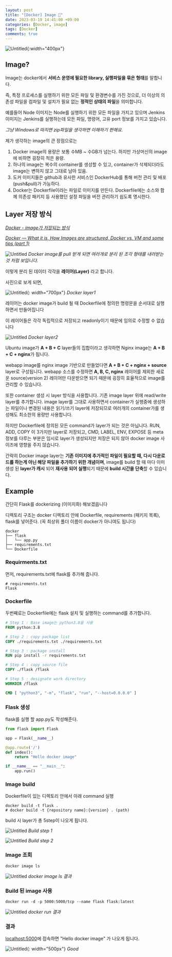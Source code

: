 ```yaml
---
layout: post
title: "[Docker] Image 🐋"
date: 2023-03-19 14:41:00 +09:00
categories: [Docker, image]
tags: [Docker]
comments: true
---
```


![Untitled](../../../assets/img/posts/docker/docker_logo.png){:width="400px"}

## Image?

Image는 docker에서 **서비스 운영에 필요한 library, 실행파일을 묶은 형태**를 말합니다.

즉, 특정 프로세스를 실행하기 위한 모든 파일 및 환경변수를 가진 것으로, 더 이상의 의존성 파일을 컴파일 및 설치가 필요 없는 **정적인 상태의 파일**을 의미합니다. 


예를들어 Node 이미지는 Node를 실행하기 위한 모든 파일을 가지고 있으며 Jenkins 이미지는 Jenkins를 실행하는데 모든 파일, 명령어, 고유 port 정보를 가지고 있습니다.

_그냥 Windows로 따지면 zip파일을 생각하면 이해하기 편해요._

제가 생각하는 image의 큰 장점으로는

1. Docker image의 용량은 보통 수MB ~ 수GB가 넘는다. 하지만 가상머신의 image에 비하면 굉장히 적은 용량.
2. 하나의 image는 복수의 container를 생성할 수 있고, container가 삭제되더라도 image는 변하지 않고 그대로 남아 있음.
3. 도커 이미지들은 github과 유사한 서비스인 DockerHub를 통해 버전 관리 및 배포(push&pull)가 가능하다.
4. Docker는 Dockerfile이라는 파일로 이미지를 만든다. Dockerfile에는 소스와 함께 의존성 패키지 등 사용했던 설정 파일을 버전 관리하기 쉽도록 명시한다.

## Layer 저장 방식

_[Docker - image가 저장되는 방식](https://woochan-autobiography.tistory.com/468)_

_[Docker — What it is, How Images are structured, Docker vs. VM and some tips (part 1)](https://ragin.medium.com/docker-what-it-is-how-images-are-structured-docker-vs-vm-and-some-tips-part-1-d9686303590f)_

![Untitled](../../../assets/img/posts/docker/docker_image/nginx-pull.png)
_Docker image를 pull 받게 되면 여러개로 분리 된 조각 형태를 내려받는 것 처럼 보입니다._

이렇게 분리 된 데이터 각각을 **레이어(Layer)** 라고 합니다.

 사진으로 보게 되면,

![Untitled](../../../assets/img/posts/docker/docker_image/docker-image-layer.png){: width="700px"}
_Docker layer1_

레이어는 docker image가 build 될 때 Dockerfile에 정의한 명령문을 순서대로 실행하면서 만들어집니다

이 레이어들은 각각 독립적으로 저장되고 readonly이기 때문에 임의로 수정할 수 없습니다

![Untitled](../../../assets/img/posts/docker/docker_image/docker-layer.png)
_Docker layer2_

Ubuntu image가 **A + B + C** layer들의 집합이라고 생각하면 Nginx image는 **A + B + C + nginx**가 됩니다.

webapp image를 nginx image 기반으로 만들었다면 **A + B + C + nginx + source** layer로 구성됩니다. webapp 소스를 수정하면 **A, B, C, nginx** 레이어를 제외한 새로운 source(version 2) 레이어만 다운받으면 되기 때문에 굉장히 효율적으로 image를 관리할 수 있습니다.

또한 container 생성 시 layer 방식을 사용합니다. 기존 image layer 위에 read/write layer를 추가합니다. image layer를 그대로 사용하면서 container가 실행중에 생성하는 파일이나 변경된 내용은 읽기/쓰기 layer에 저장되므로 여러개의 container가를 생성해도 최소한의 용량만 사용합니다.

하지만 Dockerfile에 정의된 모든 command가 layer가 되는 것은 아닙니다.
RUN, ADD, COPY 이 3가지만 layer로 저장되고, CMD, LABEL, ENV, EXPOSE 등 meta 정보를 다루는 부분은 임시로 layer가 생성되지만 저장은 되지 않아 docker image 사이즈에 영향을 주지 않습니다. 

간략히 Docker image layer는 **기존 이미지에 추가적인 파일이 필요할 때, 다시 다운로드를 하는게 아닌 해당 파일을 추가하기 위한 개념이며**, image를 build 할 때 마다 이미 생성 된 **layer가 캐시** 되어 **재사용 되어 실행**되기 때문에 **build 시간을 단축**할 수 있습니다.

## Example

간단히 Flask를 dockerizing (이미지화) 해보겠읍니다

디렉토리 구조는 docker 디렉토리 안에 Dockerfile, requirements (패키지 목록), flask를 넣어준다. (꼭 최상위 폴더 이름이 docker가 아니여도 됩니다)

```shell
docker
├── flask
│   └── app.py
├── requirements.txt
└── Dockerfile
```

### Requirments.txt

먼저, requirements.txt에 flask를 추가해 줍니다.

```
# requirements.txt
Flask
```

### Dockerfile

두번째로는 Dockerfile에는 flask 설치 및 실행하는 command를 추가합니다.

```Dockerfile
# Step 1 : Base image는 python3.8을 사용
FROM python:3.8

# Step 2 : copy package list 
COPY ./requirements.txt ./requirements.txt

# Step 3 : package install
RUN pip install -r requirements.txt

# Step 4 : copy source file 
COPY ./flask /flask

# Step 5 : designate work directory
WORKDIR /flask

CMD [ "python3", "-m", "flask", "run", "--host=0.0.0.0" ]
```

### Flask 생성

flask를 실행 할 app.py도 작성해준다.

```python
from flask import Flask

app = Flask(__name__)

@app.route('/')
def index():
    return "Hello docker image"

if __name__ == "__main__":
    app.run()
```

### Image build

Dockerfile이 있는 디렉토리 안에서 아래 command 실행

```shell
docker build -t flask .
# docker build -t {repository name}:{version} . (path)
```

build 시 layer가 총 5step이 나오게 됩니다.

![Untitled](../../../assets/img/posts/docker/docker_image/docker-build-step1.png)
_Build step 1_

![Untitled](../../../assets/img/posts/docker/docker_image/docker-build-step2.png)
_Build step 2_

### Image 조회

```shell
docker image ls
```

![Untitled](../../../assets/img/posts/docker/docker_image/flask-build-ls.png)
_docker image ls 결과_

### Build 된 image 사용

```shell
docker run -d -p 5000:5000/tcp --name flask flask:latest
```

![Untitled](../../../assets/img/posts/docker/docker_image/docker-build-result.png)
_docker run 결과_

### 결과

[localhost:5000](http://localhost:5000/)에 접속하면 "Hello docker image" 가 나오게 됩니다.

![Untitled](../../../assets/img/posts/docker/docker_image/docker-build-result-helloworld.png){: width="500px"}
_Good_
